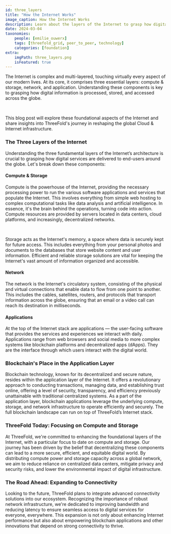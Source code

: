 ```yaml
---
id: three_layers
title: "How the Internet Works"
image_caption: How the Internet Works
description: Learn about the layers of the Internet to grasp how digital information is processed, stored, and accessed.
date: 2024-03-04
taxonomies:
    people: [emilie_ouwerx]
    tags: [threefold_grid, peer_to_peer, technology]
    categories: [foundation]
extra:
    imgPath: three_layers.png
    isFeatured: true
---
```


The Internet is complex and multi-layered, touching virtually every aspect of our modern lives. At its core, it comprises three essential layers: compute & storage, network, and application. Understanding these components is key to grasping how digital information is processed, stored, and accessed across the globe.

<br>

This blog post will explore these foundational aspects of the Internet and share insights into ThreeFold's journey in reshaping the global Cloud & Internet infrastructure.

### **The Three Layers of the Internet**

Understanding the three fundamental layers of the Internet’s architecture is crucial to grasping how digital services are delivered to end-users around the globe. Let's break down these components:

#### **Compute & Storage**

Compute is the powerhouse of the Internet, providing the necessary processing power to run the various software applications and services that populate the Internet. This involves everything from simple web hosting to complex computational tasks like data analysis and artificial intelligence. In essence, it's the brain behind the operations, turning code into action. Compute resources are provided by servers located in data centers, cloud platforms, and increasingly, decentralized networks.

<br>

Storage acts as the Internet's memory, a space where data is securely kept for future access. This includes everything from your personal photos and documents to the databases that store website content and user information. Efficient and reliable storage solutions are vital for keeping the Internet's vast amount of information organized and accessible.

#### **Network**

The network is the Internet's circulatory system, consisting of the physical and virtual connections that enable data to flow from one point to another. This includes the cables, satellites, routers, and protocols that transport information across the globe, ensuring that an email or a video call can reach its destination in milliseconds.

#### **Applications**

At the top of the Internet stack are applications — the user-facing software that provides the services and experiences we interact with daily. Applications range from web browsers and social media to more complex systems like blockchain platforms and decentralized apps (dApps). They are the interface through which users interact with the digital world.

### **Blockchain's Place in the Application Layer**

Blockchain technology, known for its decentralized and secure nature, resides within the application layer of the Internet. It offers a revolutionary approach to conducting transactions, managing data, and establishing trust online, offering a level of security, transparency, and efficiency previously unattainable with traditional centralized systems. As a part of the application layer, blockchain applications leverage the underlying compute, storage, and network infrastructure to operate efficiently and securely. The full blockchain landscape can run on top of ThreeFold’s Internet stack. 

### **ThreeFold Today: Focusing on Compute and Storage**

At ThreeFold, we're committed to enhancing the foundational layers of the Internet, with a particular focus to date on compute and storage. Our journey has been driven by the belief that decentralizing these components can lead to a more secure, efficient, and equitable digital world. By distributing compute power and storage capacity across a global network, we aim to reduce reliance on centralized data centers, mitigate privacy and security risks, and lower the environmental impact of digital infrastructure.

### **The Road Ahead: Expanding to Connectivity**

Looking to the future, ThreeFold plans to integrate advanced connectivity solutions into our ecosystem. Recognizing the importance of robust network infrastructure, we're dedicated to improving bandwidth and reducing latency to ensure seamless access to digital services for everyone, everywhere. This expansion is not only about enhancing Internet performance but also about empowering blockchain applications and other innovations that depend on strong connectivity to thrive.